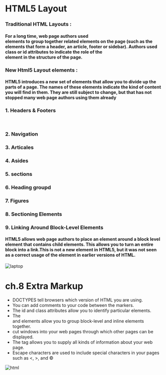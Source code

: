 # HTML5 Layout


 ### Traditional HTML Layouts :
  #### For a long time, web page authors used <div> elements to group together related elements on the page (such as the elements that form a header, an article, footer or sidebar). Authors used class or id attributes to indicate the role of the <div> element in the structure of the page.

###  New Html5 Layout elements :
 #### HTML5 introduces a new set of elements that allow you to divide up the parts of a page. The names of these elements indicate the kind of content you will find in them. They are still subject to change, but that has not stopped many web page authors using them already


### 1. Headers & Footers
 #### <header> <footer> 
  

### 2. Navigation
 #### <nav> 

 
### 3. Articales
 #### <article> 

 
### 4. Asides
 #### <Aside>

 
### 5. sections
 #### <section>


### 6. Heading groupd
 #### <hgroup> 


 
### 7. Figures
 #### <figure> <figcaption> 


### 8. Sectioning Elements
 #### <div>


### 9. Linking Around Block-Level Elements
 #### HTML5 allows web page authors to place an <a> element around a block level element that contains child elements. This allows you to turn an entire block into a link.This is not a new element in HTML5, but it was not seen as a correct usage of the <a> element in earlier versions of HTML.

  ![laptop](https://static.arageek.com/wp-content/uploads/2018/12/html-e1544564368935.jpg)




# ch.8 Extra Markup


 * DOCTYPES tell browsers which version of HTML you are using.
 * You can add comments to your code between the <!-- and --> markers.
 * The id and class attributes allow you to identify particular elements.
 * The <div> and <span> elements allow you to group block-level and inline elements together.
 * <iframes> cut windows into your web pages through which other pages can be displayed.
 * The <meta> tag allows you to supply all kinds of information about your web page.
 * Escape characters are used to include special characters in your pages such as <, >, and ©




  ![html](https://e7.pngegg.com/pngimages/37/10/png-clipart-responsive-web-design-mockup-computer-software-system-laptop-display-mockup-gadget-electronics.png)



